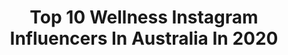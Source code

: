 ---
title: Top 10 Wellness Instagram Influencers In Australia In 2020
description: >-
  Find top wellness Instagram influencers in Australia in 2020. Most popular hashtags: #vegan #wellness #australia.
platform: Instagram
hits: 142
text_top: Discover the best Instagram profiles on inBeat.
text_bottom: inBeat holds 142 Instagram influencers like this in Australia for you to work with.
profiles:
  - username: "kim_kine"
    fullname: >-
      KIM KINE 🌱 Health & Wellness
    bio: >-
      🌱 Follow for wellness, mindset and mobility tips! 🦴 Holistic chiropractor @openspacehealing 💌 kimkineblog@gmail.com 🇦🇺 Perth, Australia
    location: "Australia"
    followers: 27618
    engagement: 467
    commentsToLikes: 0.155444
    id: ck6u66xpmdvd00j71iuzx91jz
    verified: false
    hashtags: "#worldofasians, #mobility, #wellnesswednesday, #healthybody"
  - username: "annasherchand"
    fullname: >-
      Solo Female Travel
    bio: >-
      Helping you with adventure-lux travel tips, food & wellness 🌎5 continents, 48 countries & lived in 8 since 2015 from 🇦🇺🇳🇵 📩anna@annasherchand.com
    location: "Australia"
    followers: 78667
    engagement: 169
    commentsToLikes: 0.065842
    id: ck5hqueq2tqnp0i11do03hyvs
    verified: false
    hashtags: "#secretsydneyspots, #nswnationalparks, #sydneysecret, #sydneysummers"
  - username: "sarahjane_clarke"
    fullname: >-
      Sarah-Jane Clarke
    bio: >-
      Entrepreneur & mindset coach. Considered fashion capsules, travel & wellness inspiration. I help people change their relationship with alcohol.
    location: "Australia"
    followers: 33403
    engagement: 273
    commentsToLikes: 0.043330
    id: ck5hflwgsy3or0i11i1h5xmgg
    verified: true
    hashtags: "#fathersday, #dryjuly, #banthebinge, #openingsoon"
  - username: "bazaarmumma"
    fullname: >-
      KIRI VASALES
    bio: >-
      Fashion • Motherhood • Wellness 🇦🇺 Designer of @kiriakiswim Managed by jess@thetalentcollective.com.au
    location: "Australia"
    followers: 25542
    engagement: 143
    commentsToLikes: 0.062148
    id: ck0w6as7u7oh70i1900nu439n
    verified: false
    hashtags: "#gigi, #day542ofnosleep, #mumlife, #todaysmantra"
  - username: "elliejbrooksss"
    fullname: >-
      EL
    bio: >-
      Professional Surfer🇦🇺 || Health & Wellness Mentor / Surf Coach for girls @inmotionsurf 🌸✨🌈
    location: "Australia"
    followers: 48957
    engagement: 283
    commentsToLikes: 0.017781
    id: ck15pgc74xqk10i19eqqddd4u
    verified: false
    hashtags: "#youfoodzpartner, #sponsored, #mentor, #youfoodz"
  - username: "chloeszep"
    fullname: >-
      CHLOE SZEPANOWSKI
    bio: >-
      Mind, body, spirit & all things holistic wellness 🌱 @chloeandmitch + Arti 👶🏼 Owner (activewear): @szep Co-owner: @bloomapp & @selfcareculture
    location: "Australia"
    followers: 665672
    engagement: 676
    commentsToLikes: 0.014535
    id: ck14jtz3zm6bw0i19qmdbn310
    verified: true
    hashtags: ""
  - username: "dani___stevens"
    fullname: >-
      Dani Stevens (nee Samuels)
    bio: >-
      Discus chucker | @ASICS 🌏 World Champion 💛 Commonwealth Champion 💚 Australia, sport, family, health and wellness 🌻 PE teacher in the making
    location: "Australia"
    followers: 5413
    engagement: 811
    commentsToLikes: 0.021283
    id: ck6uf03vju2bt0j71gsowmmwa
    verified: true
    hashtags: "#athleticsaustralia, #asics, #tokyotogether, #imoveme"
  - username: "sharlenefletcher_"
    fullname: >-
      SHAR ♡
    bio: >-
      ☆ Creating wholesome desserts since 2013 ♥︎ Family. Health. Wellness. ♡ Mama to Edward Hackett ★ Download my Ebook in the link below
    location: "Australia"
    followers: 43424
    engagement: 397
    commentsToLikes: 0.064916
    id: ck600xb1reg220i14s7sgaoed
    verified: false
    hashtags: "#vegan, #family, #wellness, #babyhacky"
  - username: "littlekalegirl"
    fullname: >-
      by Dasha
    bio: >-
      Health and wellness 🌱• Mum 🏌🏻‍♀️👧🏽 • Yoga 🧘🏻‍♀️ • 🎗• 🇦🇺🇵🇱• ⚖️ 📍Australia For collaborations📧 ⬇️ @starlightau
    location: "Australia"
    followers: 81611
    engagement: 308
    commentsToLikes: 0.070264
    id: ck0vwfjshtg590i19hhajdh3j
    verified: false
    hashtags: "#zdrowo, #perthlife, #foodart, #breakfastideas"
  - username: "ashtonwood"
    fullname: >-
      Ashton Wood
    bio: >-
      Australian 🐨🌻🦋🌴💧🌞 🦀✨ freelance model // creative // wellness 💌 ashtonrwood@hotmail.com GET MY E-BOOKS NOW ↙️
    location: "Australia"
    followers: 363295
    engagement: 307
    commentsToLikes: 0.006516
    id: ck5zpdcn2sh050i14liq5rkqp
    verified: false
    hashtags: "#nastygalsdoitbetter"
---